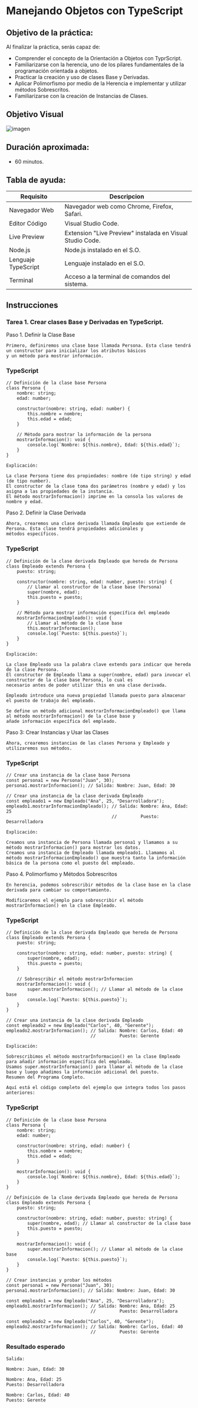 # Manejando Objetos con TypeScript

## Objetivo de la práctica:
Al finalizar la práctica, serás capaz de:
- Comprender el concepto de la Orientación a Objetos con TyprScript.
- Familiarizarse con la herencia, uno de los pilares fundamentales de la programación orientada a objetos.
- Practicar la creación y uso de clases Base y Derivadas.
- Aplicar Polimorfismo por medio de la Herencia e implementar y utilizar métodos Sobrescritos.
- Familiarizarse con la creación de Instancias de Clases.


## Objetivo Visual 

![imagen](../imagenes/apendiceA/OrientacionObjetosTS.png)

## Duración aproximada:
- 60 minutos.

## Tabla de ayuda:
| Requisito | Descripcion|
| --- | --- |
| Navegador Web | Navegador web como Chrome, Firefox, Safari. |
| Editor Código | Visual Studio Code. |
| Live Preview | Extension "Live Preview" instalada en Visual Studio Code. |
| Node.js | Node.js instalado en el S.O.|
| Lenguaje TypeScript | Lenguaje instalado en el S.O.|
| Terminal | Acceso a la terminal de comandos del sistema. |

## Instrucciones 

### Tarea 1. Crear clases Base y Derivadas en TypeScript.
Paso 1. Definir la Clase Base

    Primero, definiremos una clase base llamada Persona. Esta clase tendrá un constructor para inicializar los atributos básicos
    y un método para mostrar información.

### TypeScript
```
// Definición de la clase base Persona
class Persona {
    nombre: string;
    edad: number;

    constructor(nombre: string, edad: number) {
        this.nombre = nombre;
        this.edad = edad;
    }

    // Método para mostrar la información de la persona
    mostrarInformacion(): void {
        console.log(`Nombre: ${this.nombre}, Edad: ${this.edad}`);
    }
}
```

    Explicación:

    La clase Persona tiene dos propiedades: nombre (de tipo string) y edad (de tipo number).
    El constructor de la clase toma dos parámetros (nombre y edad) y los asigna a las propiedades de la instancia.
    El método mostrarInformacion() imprime en la consola los valores de nombre y edad.

Paso 2. Definir la Clase Derivada

    Ahora, crearemos una clase derivada llamada Empleado que extiende de Persona. Esta clase tendrá propiedades adicionales y 
    métodos específicos.

### TypeScript
```
// Definición de la clase derivada Empleado que hereda de Persona
class Empleado extends Persona {
    puesto: string;

    constructor(nombre: string, edad: number, puesto: string) {
        // Llamar al constructor de la clase base (Persona)
        super(nombre, edad);
        this.puesto = puesto;
    }

    // Método para mostrar información específica del empleado
    mostrarInformacionEmpleado(): void {
        // Llamar al método de la clase base
        this.mostrarInformacion();
        console.log(`Puesto: ${this.puesto}`);
    }
}
```
    Explicación:

    La clase Empleado usa la palabra clave extends para indicar que hereda de la clase Persona.
    El constructor de Empleado llama a super(nombre, edad) para invocar el constructor de la clase base Persona, lo cual es 
    necesario antes de poder utilizar this en una clase derivada.
    
    Empleado introduce una nueva propiedad llamada puesto para almacenar el puesto de trabajo del empleado.
    
    Se define un método adicional mostrarInformacionEmpleado() que llama al método mostrarInformacion() de la clase base y 
    añade información específica del empleado.
    
Paso 3: Crear Instancias y Usar las Clases
    
    Ahora, crearemos instancias de las clases Persona y Empleado y utilizaremos sus métodos.

### TypeScript
```
// Crear una instancia de la clase base Persona
const persona1 = new Persona("Juan", 30);
persona1.mostrarInformacion(); // Salida: Nombre: Juan, Edad: 30

// Crear una instancia de la clase derivada Empleado
const empleado1 = new Empleado("Ana", 25, "Desarrolladora");
empleado1.mostrarInformacionEmpleado(); // Salida: Nombre: Ana, Edad: 25
                                        //         Puesto: Desarrolladora
```

    Explicación:

    Creamos una instancia de Persona llamada persona1 y llamamos a su método mostrarInformacion() para mostrar los datos.
    Creamos una instancia de Empleado llamada empleado1. Llamamos al método mostrarInformacionEmpleado() que muestra tanto la información básica de la persona como el puesto del empleado.

Paso 4. Polimorfismo y Métodos Sobrescritos

    En herencia, podemos sobrescribir métodos de la clase base en la clase derivada para cambiar su comportamiento.

    Modificaremos el ejemplo para sobrescribir el método mostrarInformacion() en la clase Empleado.

### TypeScript
```
// Definición de la clase derivada Empleado que hereda de Persona
class Empleado extends Persona {
    puesto: string;

    constructor(nombre: string, edad: number, puesto: string) {
        super(nombre, edad);
        this.puesto = puesto;
    }

    // Sobrescribir el método mostrarInformacion
    mostrarInformacion(): void {
        super.mostrarInformacion(); // Llamar al método de la clase base
        console.log(`Puesto: ${this.puesto}`);
    }
}

// Crear una instancia de la clase derivada Empleado
const empleado2 = new Empleado("Carlos", 40, "Gerente");
empleado2.mostrarInformacion(); // Salida: Nombre: Carlos, Edad: 40
                                //         Puesto: Gerente
```

    Explicación:

    Sobrescribimos el método mostrarInformacion() en la clase Empleado para añadir información específica del empleado.
    Usamos super.mostrarInformacion() para llamar al método de la clase base y luego añadimos la información adicional del puesto.
    Resumen del Programa Completo.

    Aquí está el código completo del ejemplo que integra todos los pasos anteriores:

### TypeScript
```
// Definición de la clase base Persona
class Persona {
    nombre: string;
    edad: number;

    constructor(nombre: string, edad: number) {
        this.nombre = nombre;
        this.edad = edad;
    }

    mostrarInformacion(): void {
        console.log(`Nombre: ${this.nombre}, Edad: ${this.edad}`);
    }
}

// Definición de la clase derivada Empleado que hereda de Persona
class Empleado extends Persona {
    puesto: string;

    constructor(nombre: string, edad: number, puesto: string) {
        super(nombre, edad); // Llamar al constructor de la clase base
        this.puesto = puesto;
    }

    mostrarInformacion(): void {
        super.mostrarInformacion(); // Llamar al método de la clase base
        console.log(`Puesto: ${this.puesto}`);
    }
}

// Crear instancias y probar los métodos
const persona1 = new Persona("Juan", 30);
persona1.mostrarInformacion(); // Salida: Nombre: Juan, Edad: 30

const empleado1 = new Empleado("Ana", 25, "Desarrolladora");
empleado1.mostrarInformacion(); // Salida: Nombre: Ana, Edad: 25
                                //         Puesto: Desarrolladora

const empleado2 = new Empleado("Carlos", 40, "Gerente");
empleado2.mostrarInformacion(); // Salida: Nombre: Carlos, Edad: 40
                                //         Puesto: Gerente
```

### Resultado esperado

    Salida: 

    Nombre: Juan, Edad: 30

    Nombre: Ana, Edad: 25
    Puesto: Desarrolladora
    
    Nombre: Carlos, Edad: 40
    Puesto: Gerente
